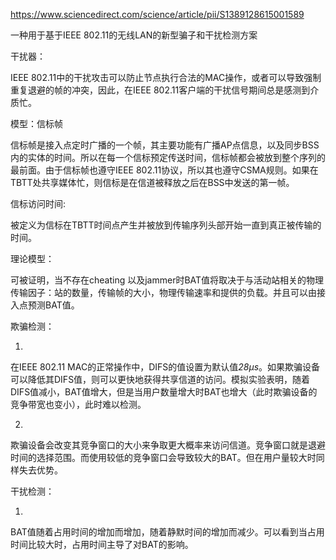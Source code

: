 <https://www.sciencedirect.com/science/article/pii/S1389128615001589>

一种用于基于IEEE 802.11的无线LAN的新型骗子和干扰检测方案

干扰器：

IEEE 802.11中的干扰攻击可以防止节点执行合法的MAC操作，或者可以导致强制重复退避的帧的冲突，因此，在IEEE 802.11客户端的干扰信号期间总是感测到介质忙。

模型：信标帧

信标帧是接入点定时广播的一个帧，其主要功能有广播AP点信息，以及同步BSS内的实体的时间。所以在每一个信标预定传送时间，信标帧都会被放到整个序列的最前面。由于信标帧也遵守IEEE 802.11协议，所以其也遵守CSMA规则。如果在TBTT处共享媒体忙，则信标是在信道被释放之后在BSS中发送的第一帧。

信标访问时间:

被定义为信标在TBTT时间点产生并被放到传输序列头部开始一直到真正被传输的时间。

理论模型：

可被证明，当不存在cheating 以及jammer时BAT值将取决于与活动站相关的物理传输因子：站的数量，传输帧的大小，物理传输速率和提供的负载。并且可以由接入点预测BAT值。

欺骗检测：

1.

在IEEE 802.11 MAC的正常操作中，DIFS的值设置为默认值*28μs*。如果欺骗设备可以降低其DIFS值，则可以更快地获得共享信道的访问。模拟实验表明，随着DIFS值减小，BAT值增大，但是当用户数量增大时BAT也增大（此时欺骗设备的竞争带宽也变小），此时难以检测。

2.

欺骗设备会改变其竞争窗口的大小来争取更大概率来访问信道。竞争窗口就是退避时间的选择范围。而使用较低的竞争窗口会导致较大的BAT。但在用户量较大时同样失去优势。

干扰检测：

1.

BAT值随着占用时间的增加而增加，随着静默时间的增加而减少。可以看到当占用时间比较大时，占用时间主导了对BAT的影响。







